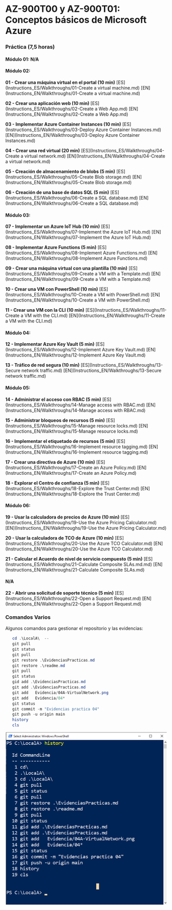 # AZ-900T00 y AZ-900T01: Conceptos básicos de Microsoft Azure





###  Práctica (7,5 horas)                                                         
#### Módulo 01: N/A                                                                     
#### Módulo 02:            

**01 - Crear una máquina virtual en el portal (10 min)**
[ES](Instructions_ES/Walkthroughs/01-Create a virtual machine.md) 
[EN](Instructions_EN/Walkthroughs/01-Create a virtual machine.md) 

**02 - Crear una aplicación web (10 min)**
[ES](Instructions_ES/Walkthroughs/02-Create a Web App.md) 
[EN](Instructions_EN/Walkthroughs/02-Create a Web App.md) 

**03 - Implementar Azure Container Instances  (10 min)**
[ES](Instructions_ES/Walkthroughs/03-Deploy Azure Container Instances.md) 
[EN](Instructions_EN/Walkthroughs/03-Deploy Azure Container Instances.md)    

**04 - Crear una red virtual  (20 min)**
[ES](Instructions_ES/Walkthroughs/04-Create a virtual network.md) 
[EN](Instructions_EN/Walkthroughs/04-Create a virtual network.md)           

**05 - Creación de almacenamiento de blobs  (5 min)**
[ES](Instructions_ES/Walkthroughs/05-Create Blob storage.md) 
[EN](Instructions_EN/Walkthroughs/05-Create Blob storage.md)

**06 - Creación de una base de datos SQL   (5 min)**
[ES](Instructions_ES/Walkthroughs/06-Create a SQL database.md) 
[EN](Instructions_EN/Walkthroughs/06-Create a SQL database.md)

#### Módulo 03:            

**07 - Implementar un Azure IoT Hub (10 min)**
[ES](Instructions_ES/Walkthroughs/07-Implement the Azure IoT Hub.md)
[EN](Instructions_EN/Walkthroughs/07-Implement the Azure IoT Hub.md) 

**08 - Implementar Azure Functions (5 min)**
[ES](Instructions_ES/Walkthroughs/08-Implement Azure Functions.md)
[EN](Instructions_EN/Walkthroughs/08-Implement Azure Functions.md)

**09 - Crear una máquina virtual con una plantilla   (10 min)**
[ES](Instructions_ES/Walkthroughs/09-Create a VM with a Template.md)
[EN](Instructions_EN/Walkthroughs/09-Create a VM with a Template.md) 

**10 - Crear una VM con PowerShell    (10 min)**
[ES](Instructions_ES/Walkthroughs/10-Create a VM with PowerShell.md)
[EN](Instructions_EN/Walkthroughs/10-Create a VM with PowerShell.md)

**11 - Crear una VM con la CLI (10 min)**
[ES](Instructions_ES/Walkthroughs/11-Create a VM with the CLI.md) 
[EN](Instructions_EN/Walkthroughs/11-Create a VM with the CLI.md)

#### Módulo 04:            

**12 - Implementar Azure Key Vault (5 min)**
[ES](Instructions_ES/Walkthroughs/12-Implement Azure Key Vault.md)
[EN](Instructions_EN/Walkthroughs/12-Implement Azure Key Vault.md)

**13 - Tráfico de red segura (10 min)**
[ES](Instructions_ES/Walkthroughs/13-Secure network traffic.md)
[EN](Instructions_EN/Walkthroughs/13-Secure network traffic.md)

#### Módulo 05:

**14 - Administrar el acceso con RBAC (5 min)**
[ES](Instructions_ES/Walkthroughs/14-Manage access with RBAC.md)
[EN](Instructions_EN/Walkthroughs/14-Manage access with RBAC.md)

**15 - Administrar bloqueos de recursos (5 min)**
[ES](Instructions_ES/Walkthroughs/15-Manage resource locks.md) 
[EN](Instructions_EN/Walkthroughs/15-Manage resource locks.md)

**16 - Implementar el etiquetado de recursos (5 min)**
[ES](Instructions_ES/Walkthroughs/16-Implement resource tagging.md)
[EN](Instructions_EN/Walkthroughs/16-Implement resource tagging.md)

**17 - Crear una directiva de Azure (10 min)**
[ES](Instructions_ES/Walkthroughs/17-Create an Azure Policy.md)
[EN](Instructions_EN/Walkthroughs/17-Create an Azure Policy.md)

**18 - Explorar el Centro de confianza (5 min)**
[ES](Instructions_ES/Walkthroughs/18-Explore the Trust Center.md) 
[EN](Instructions_EN/Walkthroughs/18-Explore the Trust Center.md)

#### Módulo 06:



**19 - Usar la calculadora de precios de Azure (10 min)**
[ES](Instructions_ES/Walkthroughs/19-Use the Azure Pricing Calculator.md)
[EN](Instructions_EN/Walkthroughs/19-Use the Azure Pricing Calculator.md)

**20 - Usar la calculadora de TCO de Azure (10 min)**
[ES](Instructions_ES/Walkthroughs/20-Use the Azure TCO Calculator.md)
[EN](Instructions_EN/Walkthroughs/20-Use the Azure TCO Calculator.md)

**21 - Calcular el Acuerdo de nivel de servicio compuesto (5 min)**
[ES](Instructions_ES/Walkthroughs/21-Calculate Composite SLAs.md.md)
[EN](Instructions_EN/Walkthroughs/21-Calculate Composite SLAs.md)

####  N/A                  

**22 - Abrir una solicitud de soporte técnico (5 min)** 
[ES](Instructions_ES/Walkthroughs/22-Open a Support Request.md) 
[EN](Instructions_EN/Walkthroughs/22-Open a Support Request.md)

### Comandos Varios
Algunos comandos para gestionar el repositorio y las evidencias:

 ```powershell
    cd .\LocalA\  --
    git pull
    git status
    git pull
    git restore .\EvidenciasPracticas.md
    git restore .\readme.md
    git pull
    git status
    gid add .\EvidenciasPracticas.md
    git add .\EvidenciasPracticas.md
    git add   Evidencia/04A-VirtualNetwork.png
    git add   Evidencia/04*
    git status
    git commit -m "Evidencias practica 04"
    git push -u origin main
    history
    cls
 ```

![Comandos de PowerShell](Images/00-comandos.png)

